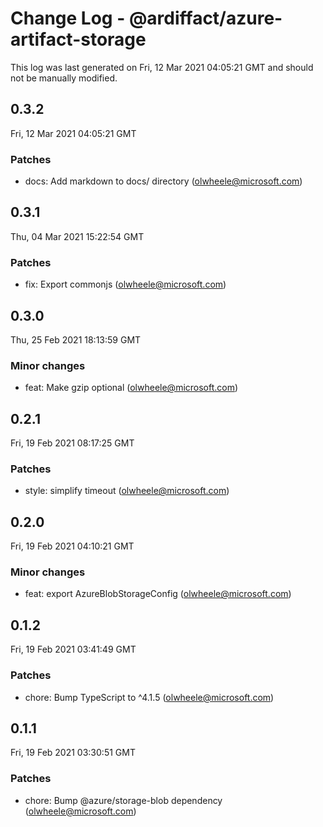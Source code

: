 # Change Log - @ardiffact/azure-artifact-storage

This log was last generated on Fri, 12 Mar 2021 04:05:21 GMT and should not be manually modified.

<!-- Start content -->

## 0.3.2

Fri, 12 Mar 2021 04:05:21 GMT

### Patches

- docs: Add markdown to docs/ directory (olwheele@microsoft.com)

## 0.3.1

Thu, 04 Mar 2021 15:22:54 GMT

### Patches

- fix: Export commonjs (olwheele@microsoft.com)

## 0.3.0

Thu, 25 Feb 2021 18:13:59 GMT

### Minor changes

- feat: Make gzip optional (olwheele@microsoft.com)

## 0.2.1

Fri, 19 Feb 2021 08:17:25 GMT

### Patches

- style: simplify timeout (olwheele@microsoft.com)

## 0.2.0

Fri, 19 Feb 2021 04:10:21 GMT

### Minor changes

- feat: export AzureBlobStorageConfig (olwheele@microsoft.com)

## 0.1.2

Fri, 19 Feb 2021 03:41:49 GMT

### Patches

- chore: Bump TypeScript to ^4.1.5 (olwheele@microsoft.com)

## 0.1.1

Fri, 19 Feb 2021 03:30:51 GMT

### Patches

- chore: Bump @azure/storage-blob dependency (olwheele@microsoft.com)
